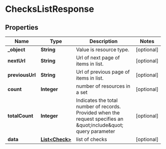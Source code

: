 

# ChecksListResponse


## Properties

| Name | Type | Description | Notes |
|------------ | ------------- | ------------- | -------------|
|**_object** | **String** | Value is resource type. |  [optional] |
|**nextUrl** | **String** | Url of next page of items in list. |  [optional] |
|**previousUrl** | **String** | Url of previous page of items in list. |  [optional] |
|**count** | **Integer** | number of resources in a set |  [optional] |
|**totalCount** | **Integer** | Indicates the total number of records. Provided when the request specifies an \&quot;include\&quot; query parameter |  [optional] |
|**data** | [**List&lt;Check&gt;**](Check.md) | list of checks |  [optional] |



